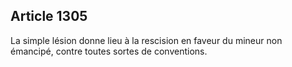 Article 1305
----
La simple lésion donne lieu à la rescision en faveur du mineur non émancipé,
contre toutes sortes de conventions.
